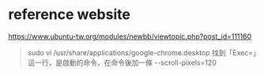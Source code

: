 # reference website
https://www.ubuntu-tw.org/modules/newbb/viewtopic.php?post_id=111160

> sudo vi /usr/share/applications/google-chrome.desktop
> 找到「Exec=」這一行，是啟動的命令，在命令後加一條
> --scroll-pixels=120
